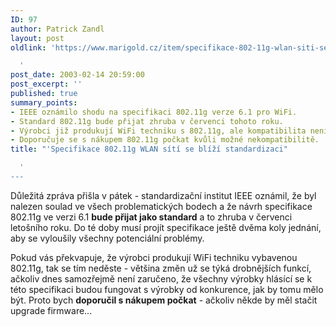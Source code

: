 ```yaml
---
ID: 97
author: Patrick Zandl
layout: post
oldlink: 'https://www.marigold.cz/item/specifikace-802-11g-wlan-siti-se-blizi-standardizaci

  '
post_date: 2003-02-14 20:59:00
post_excerpt: ''
published: true
summary_points:
- IEEE oznámilo shodu na specifikaci 802.11g verze 6.1 pro WiFi.
- Standard 802.11g bude přijat zhruba v červenci tohoto roku.
- Výrobci již produkují WiFi techniku s 802.11g, ale kompatibilita není zaručena.
- Doporučuje se s nákupem 802.11g počkat kvůli možné nekompatibilitě.
title: "'Specifikace 802.11g WLAN sítí se blíží standardizaci"

  '
---
```


<p>
Důležitá zpráva přišla v pátek - standardizační institut IEEE oznámil, že byl nalezen soulad ve všech problematických bodech a že návrh specifikace 802.11g ve verzi 6.1 <STRONG>bude přijat jako standard</STRONG> a to zhruba v červenci letošního roku. Do té doby musí projít specifikace ještě dvěma koly jednání, aby se vyloušily všechny potenciální problémy.</p>

<p>
Pokud vás překvapuje, že výrobci produkují WiFi techniku vybavenou 802.11g, tak se tím neděste - většina změn už se týká drobnějších funkcí, ačkoliv dnes samozřejmě není zaručeno, že všechny výrobky hlásící se k této specifikaci budou fungovat s výrobky od konkurence, jak by tomu mělo být. Proto bych <STRONG>doporučil s nákupem počkat</STRONG> - ačkoliv někde by měl stačit upgrade firmware...</p>